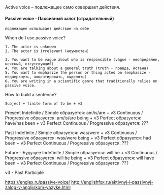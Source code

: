 Active voice –
    подлежащее само совершает действия.

#### Passive voice - Пассивный залог (страдательный)
    подлежащее испытывает действие на себе

When do I use passive voice?

    1. The actor is unknown
    2. The actor is irrelevant (неуместен)

    3. You want to be vague about who is responsible (vague - неопределен, неясный, отсутсвующий)
    4. You are talking about a general truth (truth - правда, истена)
    5. You want to emphasize the person or thing acted on (emphasize - подчеркнуть, акцентировать, выделять)
    6. You are writing in a scientific genre that traditionally relies on passive voice.

How to build a sentence?

    Subject + finite form of to be + v3

Present
    Indefinite / Simple
        образуется: am/is/are + v3
    Continuous / Progressive
        образуется: am/is/are being + v3
    Perfect
        образуется: have/has been + v3
    Perfect Continuous / Progressive
        образуется: ???

Past
    Indefinite / Simple
        образуется: was/were + v3
    Continuous / Prоgressive
        образуется: was/were being + v3
    Perfect
        образуется: had been + v3
    Perfect Continuous / Progressive
        образуется: ???

Future - Будущее
    Indefinite / Simple
        образуется: will be + v3
    Continuous / Progressive
        образуется: will be being + v3
    Perfect
        образуется: will have been + v3
    Perfect Continuous / Progressive
        образуется: ???

v3 - Past Participle

https://englex.ru/passive-voice/
http://englishfox.ru/aktivnyj-i-passivnyj-zalog-v-anglijskom-yazyke.html
